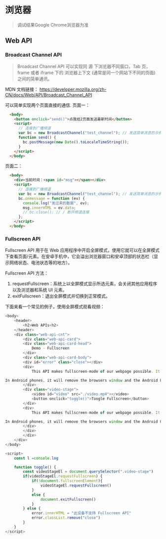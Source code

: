 # 浏览器
> 调试结果Google Chrome浏览器为准

## Web API

### Broadcast Channel API
> Broadcast Channel API 可以实现同 源 下浏览器不同窗口，Tab 页，frame 或者 iframe 下的 浏览器上下文 (通常是同一个网站下不同的页面) 之间的简单通讯。

MDN 文档链接： https://developer.mozilla.org/zh-CN/docs/Web/API/Broadcast_Channel_API

可以简单实现两个页面直接的通信.
页面一：
``` html
  <body>
    <button onclick="send()">点我给2页面发送最新时间</button>
    <script>
      // 连接到广播频道
      var bc = new BroadcastChannel("test_channel"); // 发送简单消息的示例
      function send() {
        bc.postMessage(new Date().toLocaleTimeString());
      }
    </script>
  </body>
```
页面二：
``` html
  <body>
    <div>当前时间：<span id="msg"></span></div>
    <script>
      // 连接到广播频道
      var bc = new BroadcastChannel("test_channel"); // 发送简单消息的示例// 简单示例，用于将事件打印到控制台
      bc.onmessage = function (ev) {
        console.log("发过来的数据", ev);
        msg.innerHTML = ev.data;
        // bc.close(); // / 断开频道连接
      };
    </script>
  </body>
```

### Fullscreen API

Fullscreen API 用于在 Web 应用程序中开启全屏模式，使用它就可以在全屏模式下查看页面/元素。在安卓手机中，它会溢出浏览器窗口和安卓顶部的状态栏（显示网络状态、电池状态等的地方）。

Fullscreen API 方法：

1. requestFullscreen：系统上以全屏模式显示所选元素，会关闭其他应用程序以及浏览器和系统 UI 元素。
2. exitFullscreen：退出全屏模式并切换到正常模式。

下面来看一个常见的例子，使用全屏模式观看视频：

``` js
<body>
    <header>
        <h2>Web APIs<h2>
    </header>
    <div class="web-api-cnt">
        <div class="web-api-card">
        <div class="web-api-card-head">
            Demo - Fullscreen
        </div>
        <div class="web-api-card-body">
        <div id="error" class="close"></div>
        <div>
            This API makes fullscreen-mode of our webpage possible. It lets you select the Element you want to view in fullscreen-mode, then it shuts off the browsers window features like URL bar, the window pane, and presents the Element to take the entire width and height of the system.

In Android phones, it will remove the browsers window and the Android UI where the network status, battery status are displayed, and display the Element in full width of the Android system.
        </div>
        <div class="video-stage">
            <video id="video" src="./video.mp4"></video>
            <button onclick="toggle()">Toogle Fullscreen</button>
        </div>
        <div>
            This API makes fullscreen-mode of our webpage possible. It lets you select the Element you want to view in fullscreen-mode, then it shuts off the browsers window features like URL bar, the window pane, and presents the Element to take the entire width and height of the system.

In Android phones, it will remove the browsers window and the Android UI where the network status, battery status are displayed, and display the Element in full width of the Android system.
        </div>
        </div>
        </div>
    </div>
</body>

<script>
    const l =console.log

    function toggle() {
        const videoStageEl = document.querySelector(".video-stage")
        if(videoStageEl.requestFullscreen) {
            if(!document.fullscreenElement){
                videoStageEl.requestFullscreen()
            }
            else {
                document.exitFullscreen()
            }
        } else {
            error.innerHTML = "此设备不支持 Fullscreen API"
            error.classList.remove("close")        
        }
    }
</script>
```
